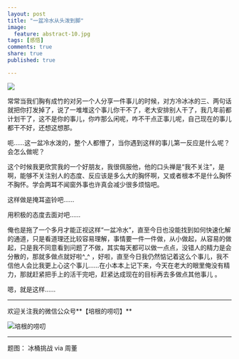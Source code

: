 ```yaml
---
layout: post
title: "一盆冷水从头泼到脚"
image:
  feature: abstract-10.jpg
tags: [感悟]
comments: true
share: true
published: true

---
```

![](http://pic.yupoo.com/peigen123_v/FMwzfFWx/medium.jpg)

常常当我们胸有成竹的对另一个人分享一件事儿的时候，对方冷冰冰的三、两句话就把你打发掉了，说了一堆堆这个事儿你干不了，老大安排别人干了，我几年前都计划干了，这不是你的事儿，你咋那么闲呢，咋不干点正事儿呢，自己现在的事儿都干不好，还想这想那。

呃……这一盆冷水泼的，整个人都懵了，当你遇到这样的事儿第一反应是什么呢？会怎么做呢？

这个时候我更欣赏我的一个好朋友，我很佩服他，他的口头禅是“我不关注”，是啊，能够不关注别人的态度、反应该是多么大的胸怀啊，又或者根本不是什么胸怀不胸怀。学会两耳不闻窗外事也许真会减少很多烦恼吧。

这样做是掩耳盗铃吧……

用积极的态度去面对吧……

俺也是拖了一个多月才能正视这样“一盆冷水”，直至今日也没能找到如何快速化解的通道，只是看道理还比较容易理解，事情要一件一件做，从小做起，从容易的做起，只是我不同意看到问题了不做，其实每天都可以做一点点，没错人的精力是会分散的，那就多做点就好啦^_^ ，好啦，直至今日我仍然惦记着这么个事儿，我不信他人会比我更上心这个事儿……在小本本上记下来，今天在老大的眼里俺没有精力，那就赶紧把手上的活干完吧，赶紧达成现在的目标再去多做点其他事儿 。

嗯，就是这样……


---
欢迎关注我的微信公众号**【培根的唠叨】**

![培根的唠叨](http://pic.yupoo.com/peigen123_v/FlH0GKmz/12EiFV.jpg)

---
题图： 冰桶挑战 via 周董
